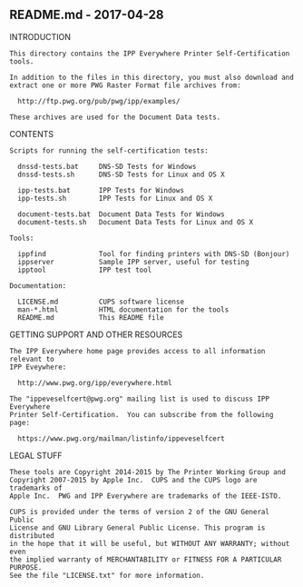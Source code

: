 README.md - 2017-04-28
-----------------------

INTRODUCTION

    This directory contains the IPP Everywhere Printer Self-Certification tools.

    In addition to the files in this directory, you must also download and
    extract one or more PWG Raster Format file archives from:

      http://ftp.pwg.org/pub/pwg/ipp/examples/

    These archives are used for the Document Data tests.


CONTENTS

    Scripts for running the self-certification tests:

      dnssd-tests.bat     DNS-SD Tests for Windows
      dnssd-tests.sh      DNS-SD Tests for Linux and OS X

      ipp-tests.bat       IPP Tests for Windows
      ipp-tests.sh        IPP Tests for Linux and OS X

      document-tests.bat  Document Data Tests for Windows
      document-tests.sh   Document Data Tests for Linux and OS X

    Tools:

      ippfind             Tool for finding printers with DNS-SD (Bonjour)
      ippserver           Sample IPP server, useful for testing
      ipptool             IPP test tool

    Documentation:

      LICENSE.md          CUPS software license
      man-*.html          HTML documentation for the tools
      README.md           This README file


GETTING SUPPORT AND OTHER RESOURCES

    The IPP Everywhere home page provides access to all information relevant to
    IPP Eveywhere:

      http://www.pwg.org/ipp/everywhere.html

    The "ippeveselfcert@pwg.org" mailing list is used to discuss IPP Everywhere
    Printer Self-Certification.  You can subscribe from the following page:

      https://www.pwg.org/mailman/listinfo/ippeveselfcert


LEGAL STUFF

    These tools are Copyright 2014-2015 by The Printer Working Group and
    Copyright 2007-2015 by Apple Inc.  CUPS and the CUPS logo are trademarks of
    Apple Inc.  PWG and IPP Everywhere are trademarks of the IEEE-ISTO.

    CUPS is provided under the terms of version 2 of the GNU General Public
    License and GNU Library General Public License. This program is distributed
    in the hope that it will be useful, but WITHOUT ANY WARRANTY; without even
    the implied warranty of MERCHANTABILITY or FITNESS FOR A PARTICULAR PURPOSE.
    See the file "LICENSE.txt" for more information.
